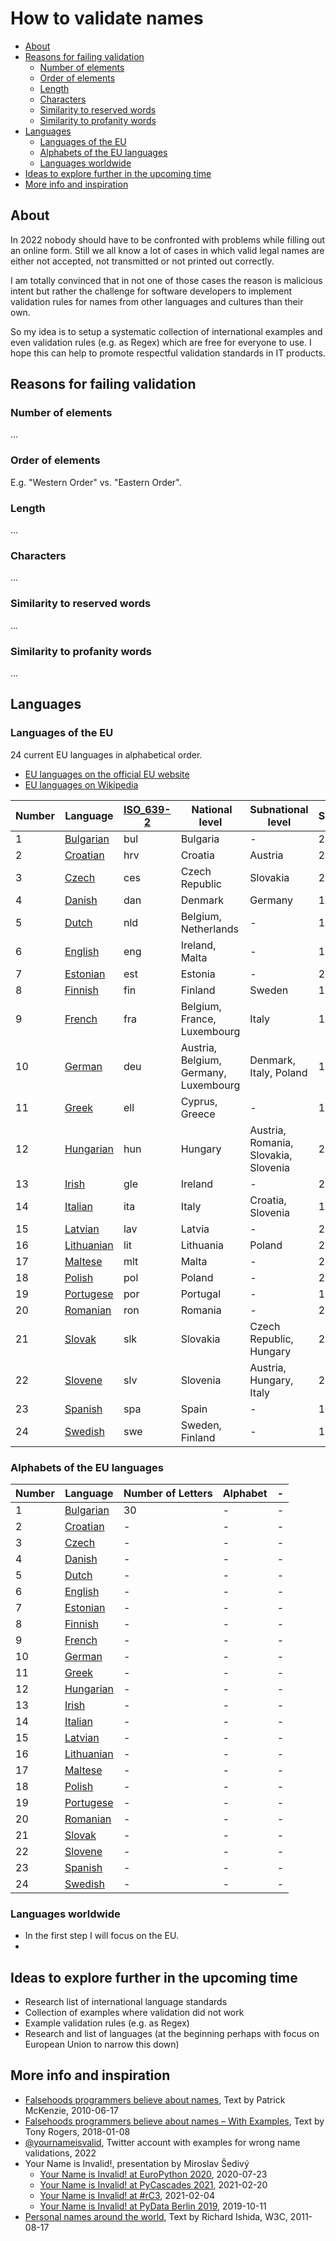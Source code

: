 # How to validate names

  - [About](#about)
  - [Reasons for failing validation](#reasons-for-failing-validation)
    - [Number of elements](#number-of-elements)
    - [Order of elements](#order-of-elements)
    - [Length](#length)
    - [Characters](#characters)
    - [Similarity to reserved words](#similarity-to-reserved-words)
     - [Similarity to profanity words](#similarity-to-profanity-words)
  - [Languages](#languages)
    - [Languages of the EU](#languages-of-the-eu)
    - [Alphabets of the EU languages](#alphabets-of-the-eu-languages)     
    - [Languages worldwide](#languages-worldwide)  
  - [Ideas to explore further in the upcoming time](#ideas-to-explore-further-in-the-upcoming-time)
  - [More info and inspiration](#more-info-and-inspiration)

## About
In 2022 nobody should have to be confronted with problems while filling out an online form. Still we all know a lot of cases in which valid legal names are either not accepted, not transmitted or not printed out correctly. 

I am totally convinced that in not one of those cases the reason is malicious intent but rather the challenge for software developers to implement validation rules for names from other languages and cultures than their own.

So my idea is to setup a systematic collection of international examples and even validation rules (e.g. as Regex) which are free for everyone to use. I hope this can help to promote respectful validation standards in IT products.

## Reasons for failing validation

### Number of elements
...

### Order of elements

E.g. "Western Order" vs. "Eastern Order".

### Length
...

### Characters
...

### Similarity to reserved words
...

### Similarity to profanity words
...



## Languages

### Languages of the EU

24 current EU languages in alphabetical order.

- [EU languages on the official EU website](https://european-union.europa.eu/principles-countries-history/languages_en)
- [EU languages on Wikipedia](https://en.m.wikipedia.org/wiki/Languages_of_the_European_Union)



| Number | Language | [ISO_639-2](https://en.wikipedia.org/wiki/ISO_639-2) | National level | Subnational level |Since |
| ---- | ---- | ----------- |----------- |----------- |----------- |
| 1 | [Bulgarian](https://en.wikipedia.org/wiki/Bulgarian_language) | bul | Bulgaria | - | 2007 |
| 2 | [Croatian](https://en.wikipedia.org/wiki/Croatian_language) | hrv | Croatia | Austria | 2013 |
| 3 | [Czech](https://en.wikipedia.org/wiki/Czech_language) | ces | Czech Republic | Slovakia | 2004 |
| 4 | [Danish](https://en.wikipedia.org/wiki/Danish_language) | dan | Denmark | Germany | 1973 |
| 5 | [Dutch](https://en.wikipedia.org/wiki/Dutch_language) | nld | Belgium, Netherlands | - | 1958 |
| 6 | [English](https://en.wikipedia.org/wiki/English_language) | eng | Ireland, Malta | - | 1973 |
| 7 | [Estonian](https://en.wikipedia.org/wiki/Estonian_language) | est | Estonia | - | 2004 |
| 8 | [Finnish](https://en.wikipedia.org/wiki/Finnish_language) | fin | Finland | Sweden | 1995 |
| 9 | [French](https://en.wikipedia.org/wiki/French_language) | fra | Belgium, France, Luxembourg | Italy | 1958 |
| 10 | [German](https://en.wikipedia.org/wiki/German_language) | deu | Austria, Belgium, Germany, Luxembourg | Denmark, Italy, Poland | 1958 |
| 11 | [Greek](https://en.wikipedia.org/wiki/Greek_language) | ell | Cyprus, Greece | - | 1981 |
| 12 | [Hungarian](https://en.wikipedia.org/wiki/Hungarian_language) | hun | Hungary | Austria, Romania, Slovakia, Slovenia | 2004|
| 13 | [Irish](https://en.wikipedia.org/wiki/Irish_language) | gle | Ireland | - | 2007 |
| 14 | [Italian](https://en.wikipedia.org/wiki/Italian_language) | ita | Italy | Croatia, Slovenia | 1958 |
| 15 | [Latvian](https://en.wikipedia.org/wiki/Latvian_language) | lav | Latvia | - | 2004 |
| 16 | [Lithuanian](https://en.wikipedia.org/wiki/Lithuanian_language) | lit | Lithuania | Poland | 2004 |
| 17 | [Maltese](https://en.wikipedia.org/wiki/Maltese_language) | mlt | Malta | - | 2004 |
| 18 | [Polish](https://en.wikipedia.org/wiki/Polish_language) | pol | Poland | - | 2004 |
| 19 | [Portugese](https://en.wikipedia.org/wiki/Portuguese_language) | por | Portugal | - | 1986 |
| 20 | [Romanian](https://en.wikipedia.org/wiki/Romanian_language) | ron | Romania | - | 2007 |
| 21 | [Slovak](https://en.wikipedia.org/wiki/Slovak_language) | slk | Slovakia | Czech Republic, Hungary | 2004 |
| 22 | [Slovene](https://en.wikipedia.org/wiki/Slovene_language) | slv | Slovenia | Austria, Hungary, Italy | 2004 |
| 23 | [Spanish](https://en.wikipedia.org/wiki/Spanish_language) | spa | Spain | - | 1986 |
| 24 | [Swedish](https://en.wikipedia.org/wiki/Swedish_language) | swe | Sweden, Finland | - | 1995 |



### Alphabets of the EU languages


| Number | Language | Number of Letters | Alphabet | - |
| ---- | ---- | ----------- |----------- |----------- |
| 1 | [Bulgarian](https://en.wikipedia.org/wiki/Bulgarian_alphabet) | 30 | - | - |
| 2 | [Croatian](https://en.wikipedia.org/wiki/Gaj%27s_Latin_alphabet) |  - | - | - |
| 3 | [Czech](https://en.wikipedia.org/wiki/Czech_orthography#Alphabet) | - | - | - |
| 4 | [Danish](https://en.wikipedia.org/wiki/Danish_and_Norwegian_alphabet) | - | - | - |
| 5 | [Dutch](https://en.wikipedia.org/wiki/Dutch_orthography) |  - | - | - |
| 6 | [English](https://en.wikipedia.org/wiki/English_alphabet) | - | - | - |
| 7 | [Estonian](https://en.wikipedia.org/wiki/Estonian_orthography) | - | - | - |
| 8 | [Finnish](https://en.wikipedia.org/wiki/Finnish_orthography) | - | - | - |
| 9 | [French](https://en.wikipedia.org/wiki/French_orthography#Alphabet) | - | - | - |
| 10 | [German](https://en.wikipedia.org/wiki/German_orthography#Alphabet) | - | - | - |
| 11 | [Greek](https://en.wikipedia.org/wiki/Greek_alphabet) | - | - | - |
| 12 | [Hungarian](https://en.wikipedia.org/wiki/Hungarian_alphabet) |  - | - | - |
| 13 | [Irish](https://en.wikipedia.org/wiki/Irish_orthography#Alphabet) | - | - | - |
| 14 | [Italian](https://en.wikipedia.org/wiki/Italian_orthography#Alphabet) | - | - | - |
| 15 | [Latvian](https://en.wikipedia.org/wiki/Latvian_orthography) | - | - | - |
| 16 | [Lithuanian](https://en.wikipedia.org/wiki/Lithuanian_orthography) |  - | - | - |
| 17 | [Maltese](https://en.wikipedia.org/wiki/Maltese_alphabet) |  - | - | - |
| 18 | [Polish](https://en.wikipedia.org/wiki/Polish_alphabet) |  - | - | - |
| 19 | [Portugese](https://en.wikipedia.org/wiki/Portuguese_orthography) | - | - | - |
| 20 | [Romanian](https://en.wikipedia.org/wiki/Romanian_alphabet) | - | - | - |
| 21 | [Slovak](https://en.wikipedia.org/wiki/Slovak_orthography#Alphabet) | - | - | - |
| 22 | [Slovene](https://en.wikipedia.org/wiki/Slovene_alphabet) | - | - | - |
| 23 | [Spanish](https://en.wikipedia.org/wiki/Spanish_orthography#Alphabet_in_Spanish) | - | - | - |
| 24 | [Swedish](https://en.wikipedia.org/wiki/Swedish_alphabet) | - | - | - | 



### Languages worldwide

- In the first step I will focus on the EU.
- 


## Ideas to explore further in the upcoming time
- Research list of international language standards
- Collection of examples where validation did not work
- Example validation rules (e.g. as Regex)
- Research and list of languages (at the beginning perhaps with focus on European Union to narrow this down) 



## More info and inspiration
- [Falsehoods programmers believe about names](https://www.kalzumeus.com/2010/06/17/falsehoods-programmers-believe-about-names/), Text by Patrick McKenzie, 2010-06-17
- [Falsehoods programmers believe about names – With Examples](https://shinesolutions.com/2018/01/08/falsehoods-programmers-believe-about-names-with-examples/), Text by Tony Rogers, 2018-01-08
- [@yournameisvalid](https://twitter.com/yournameisvalid), Twitter account with examples for wrong name validations, 2022
- Your Name is Invalid!, presentation by Miroslav Šedivý
  - [Your Name is Invalid! at EuroPython 2020](https://www.youtube.com/watch?v=IuZBTjaphsY), 2020-07-23
  - [Your Name is Invalid! at PyCascades 2021](https://www.youtube.com/watch?v=telNgfvgmHs), 2021-02-20
  - [Your Name is Invalid! at #rC3](https://www.youtube.com/watch?v=ofPZ73Wz4SU), 2021-02-04
  - [Your Name is Invalid! at PyData Berlin 2019](https://www.youtube.com/watch?v=pBuS7EUPnQA), 2019-10-11
- [Personal names around the world](https://www.w3.org/International/questions/qa-personal-names.en), Text by Richard Ishida, W3C, 2011-08-17
